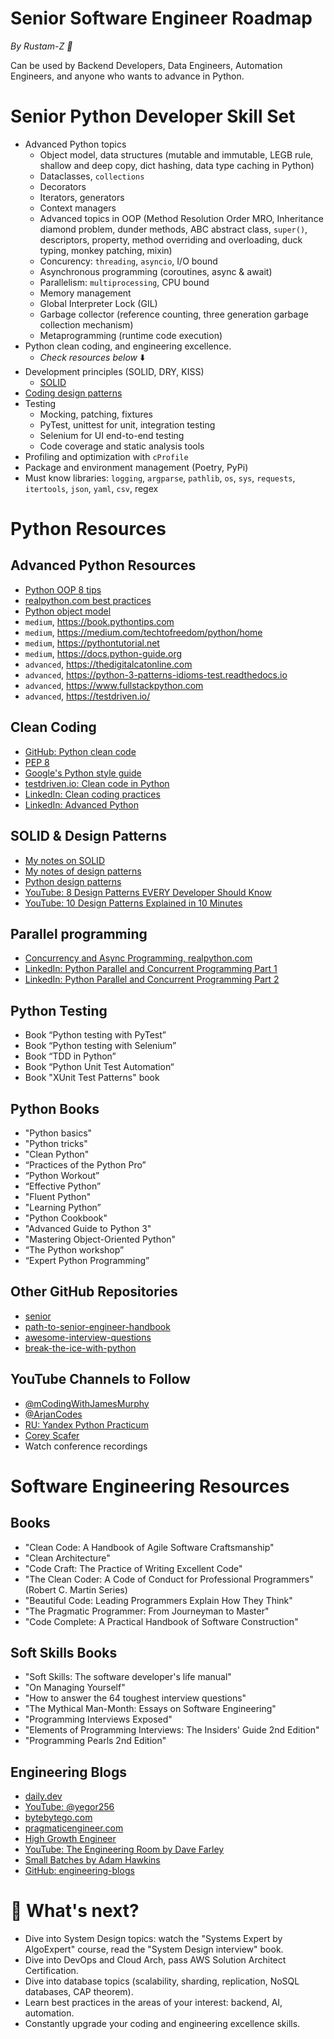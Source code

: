 # Senior Software Engineer Roadmap

*By Rustam-Z 🚀*

Can be used by Backend Developers, Data Engineers, Automation Engineers, and anyone who wants to advance in Python.

# Senior Python Developer Skill Set
- Advanced Python topics
  - Object model, data structures (mutable and immutable, LEGB rule, shallow and deep copy, dict hashing, data type caching in Python)
  - Dataclasses, `collections` 
  - Decorators
  - Iterators, generators
  - Context managers
  - Advanced topics in OOP (Method Resolution Order MRO, Inheritance diamond problem, dunder methods, ABC abstract class, `super()`, descriptors, property, method overriding and overloading, duck typing, monkey patching, mixin)
  - Concurency: `threading`, `asyncio`, I/O bound
  - Asynchronous programming (coroutines, async & await)
  - Parallelism: `multiprocessing`, CPU bound
  - Memory management
  - Global Interpreter Lock (GIL)
  - Garbage collector (reference counting, three generation garbage collection mechanism)
  - Metaprogramming (runtime code execution)
- Python clean coding, and engineering excellence.
  - *Check resources below* ⬇️
- Development principles (SOLID, DRY, KISS)
  - [SOLID](https://github.com/Rustam-Z/senior-python-engineer/tree/main/solid)
- [Coding design patterns](https://github.com/Rustam-Z/senior-python-engineer/tree/main/design_patterns#design-patterns-with-python)
- Testing
  - Mocking, patching, fixtures
  - PyTest, unittest for unit, integration testing
  - Selenium for UI end-to-end testing
  - Code coverage and static analysis tools
- Profiling and optimization with `cProfile`
- Package and environment management (Poetry, PyPi)
- Must know libraries: `logging`, `argparse`, `pathlib`, `os`, `sys`, `requests`, `itertools`, `json`, `yaml`, `csv`, regex

# Python Resources

## Advanced Python Resources
- [Python OOP 8 tips](https://towardsdatascience.com/8-tips-for-object-oriented-programming-in-python-3e98b767ae79)
- [realpython.com best practices ](https://realpython.com/tutorials/best-practices/)
- [Python object model](https://youtu.be/pQdcfCmwFak?feature=shared)
- `medium`, https://book.pythontips.com
- `medium`, https://medium.com/techtofreedom/python/home
- `medium`, https://pythontutorial.net
- `medium`, https://docs.python-guide.org
- `advanced`, https://thedigitalcatonline.com
- `advanced`, https://python-3-patterns-idioms-test.readthedocs.io
- `advanced`, https://www.fullstackpython.com
- `advanced`, https://testdriven.io/

## Clean Coding
- [GitHub: Python clean code](https://github.com/zedr/clean-code-python)
- [PEP 8](https://peps.python.org/pep-0008/)
- [Google's Python style guide](https://google.github.io/styleguide/pyguide.html)
- [testdriven.io: Clean code in Python](https://testdriven.io/blog/clean-code-python/)
- [LinkedIn: Clean coding practices](https://www.linkedin.com/learning/agile-software-development-clean-coding-practices)
- [LinkedIn: Advanced Python](https://www.linkedin.com/learning/advanced-python)

## SOLID & Design Patterns
- [My notes on SOLID](https://github.com/Rustam-Z/senior-python-engineer/tree/main/solid)
- [My notes of design patterns](https://github.com/Rustam-Z/senior-python-engineer/tree/main/design_patterns#design-patterns-with-python)
- [Python design patterns](https://github.com/faif/python-patterns)
- [YouTube: 8 Design Patterns EVERY Developer Should Know](https://www.youtube.com/watch?v=tAuRQs_d9F8)
- [YouTube: 10 Design Patterns Explained in 10 Minutes](https://www.youtube.com/watch?v=tv-_1er1mWI)

## Parallel programming
- [Concurrency and Async Programming, realpython.com](https://realpython.com/learning-paths/python-concurrency-parallel-programming)
- [LinkedIn: Python Parallel and Concurrent Programming Part 1](https://www.linkedin.com/learning/python-parallel-and-concurrent-programming-part-1)
- [LinkedIn: Python Parallel and Concurrent Programming Part 2](https://www.linkedin.com/learning/python-parallel-and-concurrent-programming-part-2)

## Python Testing
- Book “Python testing with PyTest”
- Book “Python testing with Selenium”
- Book “TDD in Python”
- Book “Python Unit Test Automation“
- Book "XUnit Test Patterns" book

## Python Books
- "Python basics"
- "Python tricks"
- "Clean Python"
- “Practices of the Python Pro”
- “Python Workout”
- “Effective Python”
- "Fluent Python"
- "Learning Python”
- "Python Cookbook"
- "Advanced Guide to Python 3"
- "Mastering Object-Oriented Python"
- “The Python workshop”
- “Expert Python Programming”

## Other GitHub Repositories
- [senior](https://github.com/matacoder/senior)
- [path-to-senior-engineer-handbook](https://github.com/jordan-cutler/path-to-senior-engineer-handbook)
- [awesome-interview-questions](https://github.com/DopplerHQ/awesome-interview-questions#python)
- [break-the-ice-with-python](https://github.com/darkprinx/break-the-ice-with-python)

## YouTube Channels to Follow
- [@mCodingWithJamesMurphy](https://youtube.com/c/mCodingWithJamesMurphy)
- [@ArjanCodes](https://youtube.com/c/ArjanCodes)
- [RU: Yandex Python Practicum](https://www.youtube.com/playlist?list=PLlb7e2G7aSpQhNphPSpcO4daaRPeVstku) 
- [Corey Scafer](https://www.youtube.com/playlist?list=PL-osiE80TeTt2d9bfVyTiXJA-UTHn6WwU)
- Watch conference recordings

# Software Engineering Resources
## Books
- "Clean Code: A Handbook of Agile Software Craftsmanship"
- "Clean Architecture"
- "Code Craft: The Practice of Writing Excellent Code"
- "The Clean Coder: A Code of Conduct for Professional Programmers" (Robert C. Martin Series)
- "Beautiful Code: Leading Programmers Explain How They Think"
- "The Pragmatic Programmer: From Journeyman to Master"
- "Code Complete: A Practical Handbook of Software Construction"

## Soft Skills Books
- "Soft Skills: The software developer's life manual"
- "On Managing Yourself"
- "How to answer the 64 toughest interview questions"
- "The Mythical Man-Month: Essays on Software Engineering"
- "Programming Interviews Exposed"
- "Elements of Programming Interviews: The Insiders' Guide 2nd Edition"
- "Programming Pearls 2nd Edition"
  
## Engineering Blogs
- [daily.dev](https://daily.dev/)
- [YouTube: @yegor256](https://www.youtube.com/@yegor256)
- [bytebytego.com](https://blog.bytebytego.com/p/79-engineering-blogs-to-level-up)
- [pragmaticengineer.com](https://blog.pragmaticengineer.com/)
- [High Growth Engineer](https://careercutler.substack.com/?r=1r629c)
- [YouTube: The Engineering Room by Dave Farley](https://www.youtube.com/playlist?app=desktop&list=PLwLLcwQlnXByuoAE-jYYg8MSNrzodVtJX)
- [Small Batches by Adam Hawkins](https://smallbatches.fm/)
- [GitHub: engineering-blogs](https://github.com/kilimchoi/engineering-blogs)

# 🚩 What's next? 
- Dive into System Design topics: watch the "Systems Expert by AlgoExpert" course, read the "System Design interview" book.
- Dive into DevOps and Cloud Arch, pass AWS Solution Architect Certification.
- Dive into database topics (scalability, sharding, replication, NoSQL databases, CAP theorem).
- Learn best practices in the areas of your interest: backend, AI, automation.
- Constantly upgrade your coding and engineering excellence skills.
